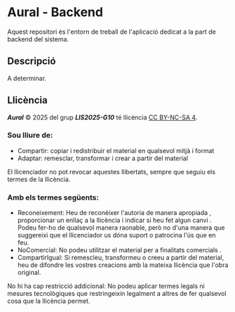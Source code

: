 # Aural - Backend

Aquest repositori és l'entorn de treball de l'aplicació dedicat a la part de backend del sistema.

## Descripció

A determinar.

## Llicència

***Aural*** © 2025 del grup ***LIS2025-G10*** té llicència [CC BY-NC-SA 4](https://creativecommons.org/licenses/by-nc-sa/4.0).

### Sou lliure de:
- Compartir: copiar i redistribuir el material en qualsevol mitjà i format
- Adaptar: remesclar, transformar i crear a partir del material 

El llicenciador no pot revocar aquestes llibertats, sempre que seguiu els termes de la llicència.

### Amb els termes següents:
- Reconeixement: Heu de reconèixer l'autoria de manera apropiada , proporcionar un enllaç a la llicència i indicar si heu fet algun canvi . Podeu fer-ho de qualsevol manera raonable, però no d'una manera que suggereixi que el llicenciador us dóna suport o patrocina l'ús que en feu.
- NoComercial: No podeu utilitzar el material per a finalitats comercials .
- CompartirIgual: Si remescleu, transformeu o creeu a partir del material, heu de difondre les vostres creacions amb la mateixa llicència que l'obra original.

No hi ha cap restricció addicional: No podeu aplicar termes legals ni mesures tecnològiques que restringeixin legalment a altres de fer qualsevol cosa que la llicència permet.